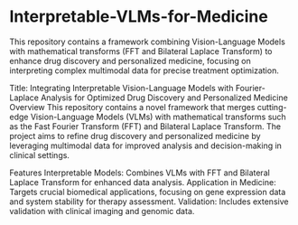 # Interpretable-VLMs-for-Medicine
This repository contains a framework combining Vision-Language Models with mathematical transforms (FFT and Bilateral Laplace Transform) to enhance drug discovery and personalized medicine, focusing on interpreting complex multimodal data for precise treatment optimization.

Title: Integrating Interpretable Vision-Language Models with Fourier-Laplace Analysis for Optimized Drug Discovery and Personalized Medicine
Overview
This repository contains a novel framework that merges cutting-edge Vision-Language Models (VLMs) with mathematical transforms such as the Fast Fourier Transform (FFT) and Bilateral Laplace Transform. The project aims to refine drug discovery and personalized medicine by leveraging multimodal data for improved analysis and decision-making in clinical settings.

Features
Interpretable Models: Combines VLMs with FFT and Bilateral Laplace Transform for enhanced data analysis.
Application in Medicine: Targets crucial biomedical applications, focusing on gene expression data and system stability for therapy assessment.
Validation: Includes extensive validation with clinical imaging and genomic data.
